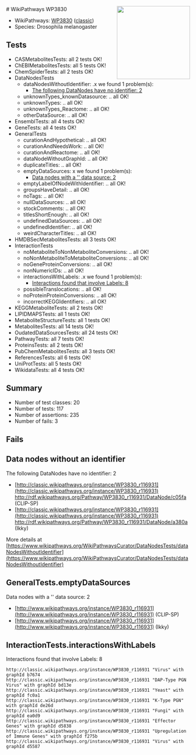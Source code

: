 <img style="float: right; width: 200px" src="https://upload.wikimedia.org/wikipedia/commons/thumb/8/83/Wplogo_with_text_500.png/640px-Wplogo_with_text_500.png" />
# WikiPathways WP3830

* WikiPathways: [WP3830](https://wikipathways.org/pathways/WP3830) ([classic](https://classic.wikipathways.org/instance/WP3830))
* Species: Drosophila melanogaster
## Tests
* CASMetabolitesTests: all 2 tests OK!
* ChEBIMetabolitesTests: all 5 tests OK!
* ChemSpiderTests: all 2 tests OK!
* DataNodesTests
    * dataNodesWithoutIdentifier: .x we found 1 problem(s):
        * [The following DataNodes have no identifier: 2](#d2d32fa1)
    * unknownTypes_knownDatasource: .. all OK!
    * unknownTypes: .. all OK!
    * unknownTypes_Reactome: .. all OK!
    * otherDataSource: .. all OK!
* EnsemblTests: all 4 tests OK!
* GeneTests: all 4 tests OK!
* GeneralTests
    * curationAndHypothetical: .. all OK!
    * curationAndNeedsWork: .. all OK!
    * curationAndReactome: .. all OK!
    * dataNodeWithoutGraphId: .. all OK!
    * duplicateTitles: .. all OK!
    * emptyDataSources: x we found 1 problem(s):
        * [Data nodes with a '' data source: 2](#3d121fcd)
    * emptyLabelOfNodeWithIdentifier: .. all OK!
    * groupsHaveDetail: .. all OK!
    * noTags: .. all OK!
    * nullDataSources: .. all OK!
    * stockComments: .. all OK!
    * titlesShortEnough: .. all OK!
    * undefinedDataSources: .. all OK!
    * undefinedIdentifier: .. all OK!
    * weirdCharacterTitles: .. all OK!
* HMDBSecMetabolitesTests: all 3 tests OK!
* InteractionTests
    * noMetaboliteToNonMetaboliteConversions: .. all OK!
    * noNonMetaboliteToMetaboliteConversions: .. all OK!
    * noGeneProteinConversions: .. all OK!
    * nonNumericIDs: .. all OK!
    * interactionsWithLabels: .x we found 1 problem(s):
        * [Interactions found that involve Labels: 8](#630d267f)
    * possibleTranslocations: .. all OK!
    * noProteinProteinConversions: .. all OK!
    * incorrectKEGGIdentifiers: .. all OK!
* KEGGMetaboliteTests: all 2 tests OK!
* LIPIDMAPSTests: all 1 tests OK!
* MetaboliteStructureTests: all 1 tests OK!
* MetabolitesTests: all 14 tests OK!
* OudatedDataSourcesTests: all 24 tests OK!
* PathwayTests: all 7 tests OK!
* ProteinsTests: all 2 tests OK!
* PubChemMetabolitesTests: all 3 tests OK!
* ReferencesTests: all 6 tests OK!
* UniProtTests: all 5 tests OK!
* WikidataTests: all 4 tests OK!


## Summary

* Number of test classes: 20
* Number of tests: 117
* Number of assertions: 235
* Number of fails: 3

## Fails

<a name="d2d32fa1" />

## Data nodes without an identifier

The following DataNodes have no identifier: 2

* [http://classic.wikipathways.org/instance/WP3830_r116931](http://classic.wikipathways.org/instance/WP3830_r116931) http://rdf.wikipathways.org/Pathway/WP3830_r116931/DataNode/c05fa (CLIP-SP)
* [http://classic.wikipathways.org/instance/WP3830_r116931](http://classic.wikipathways.org/instance/WP3830_r116931) http://rdf.wikipathways.org/Pathway/WP3830_r116931/DataNode/a380a (Ikky)


More details at [https://www.wikipathways.org/WikiPathwaysCurator/DataNodesTests/dataNodesWithoutIdentifier](https://www.wikipathways.org/WikiPathwaysCurator/DataNodesTests/dataNodesWithoutIdentifier)

<a name="3d121fcd" />

## GeneralTests.emptyDataSources

Data nodes with a '' data source: 2

* [http://www.wikipathways.org/instance/WP3830_r116931](http://www.wikipathways.org/instance/WP3830_r116931) (CLIP-SP)
* [http://www.wikipathways.org/instance/WP3830_r116931](http://www.wikipathways.org/instance/WP3830_r116931) (Ikky)


<a name="630d267f" />

## InteractionTests.interactionsWithLabels

Interactions found that involve Labels: 8
```
http://classic.wikipathways.org/instance/WP3830_r116931 "Virus" with graphId b7674
http://classic.wikipathways.org/instance/WP3830_r116931 "DAP-Type PGN Virus" with graphId bd13e
http://classic.wikipathways.org/instance/WP3830_r116931 "Yeast" with graphId fc0a1
http://classic.wikipathways.org/instance/WP3830_r116931 "K-Type PGN" with graphId de26d
http://classic.wikipathways.org/instance/WP3830_r116931 "Fungi" with graphId ea0d9
http://classic.wikipathways.org/instance/WP3830_r116931 "Effector Genes" with graphId d5838
http://classic.wikipathways.org/instance/WP3830_r116931 "Upregulation of Immune Genes" with graphId f275b
http://classic.wikipathways.org/instance/WP3830_r116931 "Virus" with graphId d5587
```

